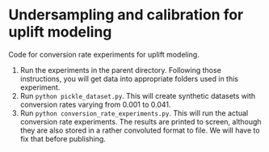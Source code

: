 # Undersampling and calibration for uplift modeling
Code for conversion rate experiments for uplift modeling.

1. Run the experiments in the parent directory. Following those instructions,
   you will get data into appropriate folders used in this experiment.
2. Run 
   ```python pickle_dataset.py```.
   This will create synthetic datasets with
   conversion rates varying from 0.001 to 0.041.
3. Run 
   ```python conversion_rate_experiments.py```.
   This will run the actual conversion rate
   experiments. The results are printed to screen, although they are also
   stored in a rather convoluted format to file. We will have to fix that
   before publishing.
